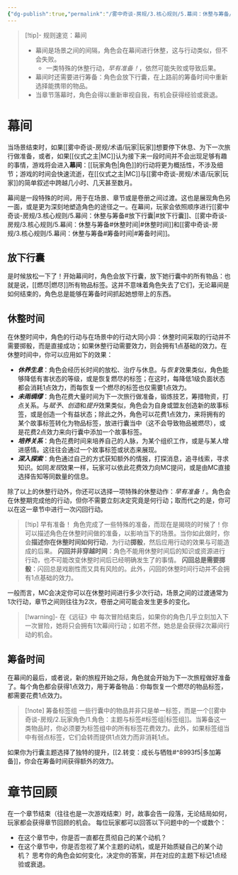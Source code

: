 ```yaml
---
{"dg-publish":true,"permalink":"/雾中奇谈-房规/3.核心规则/5.幕间：休整与筹备/"}
---
```


>[!tip]- 规则速览：幕间
>- 幕间是场景之间的间隔，角色会在幕间进行休整，这与行动类似，但不会失败。
>	- 一类特殊的休整行动，*早有准备！*，依然可能失败或导致后果。
>- 幕间时还需要进行筹备：角色会放下行囊，在上路前的筹备时间中重新选择能携带的物品。
>- 当章节落幕时，角色会得以重新审视自我，有机会获得经验或衰退。
# 幕间
当场景结束时，如果[[雾中奇谈-房规/术语/玩家\|玩家]]想要停下休息、为下一次旅行做准备，或者，如果[[仪式之主\|MC]]认为接下来一段时间并不会出现足够有趣的事情，游戏将会进入**幕间**：[[玩家角色\|角色]]的行动将更为概括性，不涉及细节；游戏的时间会快速流逝，在[[仪式之主\|MC]]与[[雾中奇谈-房规/术语/玩家\|玩家]]的简单叙述中跨越几小时、几天甚至数月。

幕间是一段特殊的时间，用于在场景、章节或是卷册之间过渡。这也是展现角色另一面，或是更为深刻地塑造角色的途径之一。在幕间，玩家会依照顺序进行[[雾中奇谈-房规/3.核心规则/5.幕间：休整与筹备#放下行囊\|#放下行囊]]、[[雾中奇谈-房规/3.核心规则/5.幕间：休整与筹备#休整时间\|#休整时间]]和[[雾中奇谈-房规/3.核心规则/5.幕间：休整与筹备#筹备时间\|#筹备时间]]。
## 放下行囊
是时候放松一下了！开始幕间时，角色会放下行囊，放下她行囊中的所有物品：也就是说，[[燃尽\|燃尽]]所有物品标签。这并不意味着角色失去了它们，无论幕间是如何结束的，角色总是能够在筹备时间抓起她想带上的东西。

## 休整时间
在休整时间中，角色的行动与在场景中的行动大同小异：休整时间采取的行动并不需要掷骰，而是直接成功；如果休整行动需要效力，则会拥有1点基础的效力。在休整时间中，你可以应用如下的效果：
- ***休养生息***：角色会经历长时间的放松、治疗与休息。与*恢复*效果类似，角色能够降低有害状态的等级，或是恢复燃尽的标签；在这时，每降低1级负面状态都会消耗1点效力，而每恢复一个燃尽的标签也仅需要1点效力。
- ***未雨绸缪***：角色花费大量时间为下一次旅行做准备，锻炼技艺，筹措物资，打点关系。与*赋予*、*创造*和*提升*效果类似，角色会为自身或盟友创造新的故事标签，或是创造一个有益状态；除此之外，角色可以花费1点效力，来将拥有的某个故事标签转化为物品标签，放进行囊当中（这不会导致物品被燃尽），或是花费2点效力来向行囊中添加一个故事标签。
- ***培养关系***：角色花费时间来培养自己的人脉，为某个组织工作，或是与某人增进感情。这往往会通过一个故事标签或状态来展现。
- ***深入探索***：角色通过自己的方式获知额外的情报，打探消息，追寻线索，寻求知识。如同*发现*效果一样，玩家可以依此花费效力向MC提问，或是由MC直接选择告知等同数量的信息。

除了以上的休整行动外，你还可以选择一项特殊的休整动作：*早有准备！*。角色会在休整期完成他的行动，但你不需要立刻决定究竟是何行动；取而代之的是，你可以在这一章节中进行一次闪回行动。
>[!tip] 早有准备！
>角色完成了一些特殊的准备，而现在是揭晓的时候了！你可以描述角色在休整时间做的准备，以影响当下的场景。当你如此做时，你会**描述你在休整时间如何行动**，为行动**掷骰**，然后应用行动的效果与可能造成的后果。
>**闪回并非穿越时间**：角色不能用休整时间后的知识或资源进行行动，也不可能改变休整时间后已经明确发生了的事情。
>**闪回总是需要掷骰**：闪回总是戏剧性而又具有风险的。此外，闪回的休整时间行动并不会拥有1点基础的效力。


一般而言，MC会决定你可以在休整时间进行多少次行动，场景之间的过渡通常为1次行动，章节之间则往往为2次，卷册之间可能会发生更多的变化。
>[!warning]- 在《远征》中
>每次冒险结束后，如果你的角色几乎立刻加入下一次冒险，她将只会拥有1次幕间行动；如若不然，她总是会获得2次幕间行动的机会。
## 筹备时间
在幕间的最后，或者说，新的旅程开始之际，角色就会开始为下一次旅程做好准备了。每个角色都会获得1点效力，用于筹备物品：你每恢复一个燃尽的物品标签，都需要花费1点效力。
> [!note] 筹备标签组
> 一些行囊中的物品并非只是单一标签，而是一个[[雾中奇谈-房规/2.玩家角色/1.角色：主题与标签#标签组\|标签组]]。当筹备这一类物品时，你必须要为标签组中的所有标签花费效力。此外，如果标签组当中有弱点标签，它们会转而提供1点效力而非消耗1点。

如果你为行囊主题选择了独特的提升，[[2.转变：成长与牺牲#^8993f5\|多加筹备]]，你会在筹备时间获得额外的效力。

# 章节回顾
在一个章节结束（往往也是一次游戏结束）时，故事会告一段落，无论结局如何，玩家都会获得章节回顾的机会。
每位玩家都可以回答以下问题中的一个或数个：
- 在这个章节中，你是否一直都在贯彻自己的某个动机？
- 在这个章节中，你是否忽视了某个主题的动机，或是开始质疑自己的某个动机？
思考你的角色会如何变化，决定你的答案，并在对应的主题下标记1点经验或衰退。